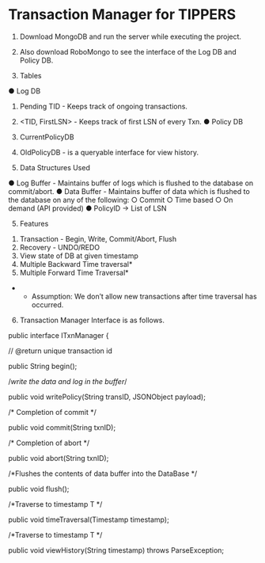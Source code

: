 # Transaction Manager for TIPPERS
1. Download MongoDB and run the server while executing the project. 
2. Also download RoboMongo to see the interface of the Log DB and Policy DB.

3. Tables

● Log DB
1. Pending TID - Keeps track of ongoing transactions.
2. <TID, FirstLSN> - Keeps track of first LSN of every Txn.
● Policy DB
1. CurrentPolicyDB
2. OldPolicyDB - is a queryable interface for view history.

4. Data Structures Used

● Log Buffer - Maintains buffer of logs which is flushed to the database on
commit/abort.
● Data Buffer - Maintains buffer of data which is flushed to the database on any
of the following:
○ Commit
○ Time based
○ On demand (API provided)
● PolicyID -> List of LSN

5. Features

1) Transaction - Begin, Write, Commit/Abort, Flush
2) Recovery - UNDO/REDO
3) View state of DB at given timestamp
4) Multiple Backward Time traversal*
5) Multiple Forward Time Traversal*
* - Assumption: We don’t allow new transactions after time traversal has occurred.


6. Transaction Manager Interface is as follows.

public interface ITxnManager {

// @return unique transaction id

public String begin();

/*write the data and log in the buffer*/

public void writePolicy(String transID, JSONObject payload);

/* Completion of commit */

public void commit(String txnID);

/* Completion of abort */

public void abort(String txnID);

/*Flushes the contents of data buffer into the DataBase */

public void flush();

/*Traverse to timestamp T */

public void timeTraversal(Timestamp timestamp);

/*Traverse to timestamp T */

public void viewHistory(String timestamp) throws ParseException;
